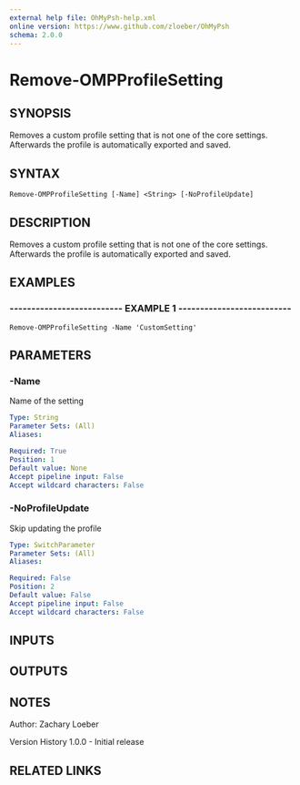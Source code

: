 ```yaml
---
external help file: OhMyPsh-help.xml
online version: https://www.github.com/zloeber/OhMyPsh
schema: 2.0.0
---
```


# Remove-OMPProfileSetting

## SYNOPSIS
Removes a custom profile setting that is not one of the core settings.
Afterwards the profile is automatically exported and saved.

## SYNTAX

```
Remove-OMPProfileSetting [-Name] <String> [-NoProfileUpdate]
```

## DESCRIPTION
Removes a custom profile setting that is not one of the core settings.
Afterwards the profile is automatically exported and saved.

## EXAMPLES

### -------------------------- EXAMPLE 1 --------------------------
```
Remove-OMPProfileSetting -Name 'CustomSetting'
```

## PARAMETERS

### -Name
Name of the setting

```yaml
Type: String
Parameter Sets: (All)
Aliases: 

Required: True
Position: 1
Default value: None
Accept pipeline input: False
Accept wildcard characters: False
```

### -NoProfileUpdate
Skip updating the profile

```yaml
Type: SwitchParameter
Parameter Sets: (All)
Aliases: 

Required: False
Position: 2
Default value: False
Accept pipeline input: False
Accept wildcard characters: False
```

## INPUTS

## OUTPUTS

## NOTES
Author: Zachary Loeber


Version History
1.0.0 - Initial release

## RELATED LINKS

